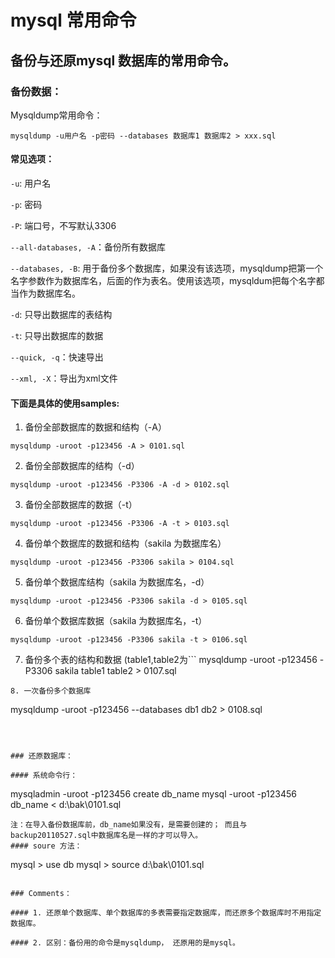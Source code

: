 # mysql 常用命令

## 备份与还原mysql 数据库的常用命令。
### 备份数据：
Mysqldump常用命令：
```
mysqldump -u用户名 -p密码 --databases 数据库1 数据库2 > xxx.sql
```
#### 常见选项：
`-u`: 用户名

`-p`: 密码

`-P`: 端口号，不写默认3306

`--all-databases, -A`：备份所有数据库

`--databases, -B`: 用于备份多个数据库，如果没有该选项，mysqldump把第一个名字参数作为数据库名，后面的作为表名。使用该选项，mysqldum把每个名字都当作为数据库名。

`-d`: 只导出数据库的表结构

`-t`: 只导出数据库的数据

`--quick, -q`：快速导出

`--xml, -X`：导出为xml文件

#### 下面是具体的使用samples:

1. 备份全部数据库的数据和结构（-A）
```
mysqldump -uroot -p123456 -A > 0101.sql
```
2. 备份全部数据库的结构（-d）
```
mysqldump -uroot -p123456 -P3306 -A -d > 0102.sql
```
3. 备份全部数据库的数据（-t）
```
mysqldump -uroot -p123456 -P3306 -A -t > 0103.sql
```
4. 备份单个数据库的数据和结构（sakila 为数据库名）
```
mysqldump -uroot -p123456 -P3306 sakila > 0104.sql
```
5. 备份单个数据库结构（sakila 为数据库名，-d）
```
mysqldump -uroot -p123456 -P3306 sakila -d > 0105.sql
```
6. 备份单个数据库数据（sakila 为数据库名，-t）
```
mysqldump -uroot -p123456 -P3306 sakila -t > 0106.sql
```
7. 备份多个表的结构和数据 (table1,table2为```
mysqldump -uroot -p123456 -P3306 sakila table1 table2 > 0107.sql
```
8. 一次备份多个数据库
```
mysqldump -uroot -p123456 --databases db1 db2 > 0108.sql
```



### 还原数据库：

#### 系统命令行：
```
mysqladmin -uroot -p123456 create db_name 
mysql -uroot -p123456  db_name < d:\bak\0101.sql
```
注：在导入备份数据库前，db_name如果没有，是需要创建的； 而且与backup20110527.sql中数据库名是一样的才可以导入。
#### soure 方法： 
```
mysql > use db
mysql > source d:\bak\0101.sql
```

### Comments：

#### 1. 还原单个数据库、单个数据库的多表需要指定数据库，而还原多个数据库时不用指定数据库。

#### 2. 区别：备份用的命令是mysqldump， 还原用的是mysql。

